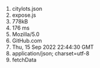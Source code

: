 1. citylots.json
2. expose.js
3. 778kB
4. 176 ms
5. Mozilla/5.0
6. GitHub.com
7. Thu, 15 Sep 2022 22:44:30 GMT
8. application/json; charset=utf-8
9. fetchData
